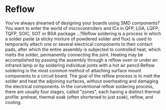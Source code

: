 Reflow
======

You've always dreamed of designing your boards using SMD components? You want to enter the world of microcontrollers and ICs in QFP, LGA, LQFP, TQFP, SOIC, SOT or BGA package ...?Reflow soldering is a process in which a solder paste (a sticky mixture of powdered solder and flux) is used to temporarily attach one or several electrical components to their contact pads, after which the entire assembly is subjected to controlled heat, which melts the solder, permanently connecting the joint. Heating may be accomplished by passing the assembly through a reflow oven or under an infrared lamp or by soldering individual joints with a hot air pencil.Reflow soldering is the most common method of attaching surface mount components to a circuit board. The goal of the reflow process is to melt the solder and heat the adjoining surfaces, without overheating and damaging the electrical components. In the conventional reflow soldering process, there are usually four stages, called "zones", each having a distinct thermal profile: preheat, thermal soak (often shortened to just soak), reflow, and cooling.
